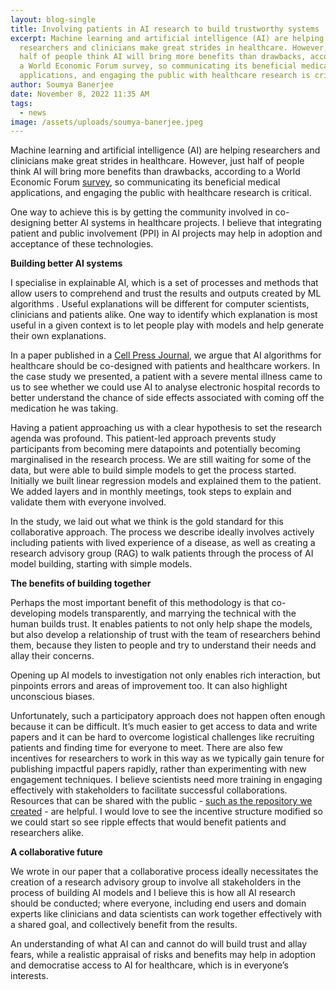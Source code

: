 ```yaml
---
layout: blog-single
title: Involving patients in AI research to build trustworthy systems
excerpt: Machine learning and artificial intelligence (AI) are helping
  researchers and clinicians make great strides in healthcare. However, just
  half of people think AI will bring more benefits than drawbacks, according to
  a World Economic Forum survey, so communicating its beneficial medical
  applications, and engaging the public with healthcare research is critical.
author: Soumya Banerjee
date: November 8, 2022 11:35 AM
tags:
  - news
image: /assets/uploads/soumya-banerjee.jpeg
---
```

Machine learning and artificial intelligence (AI) are helping researchers and clinicians make great strides in healthcare. However, just half of people think AI will bring more benefits than drawbacks, according to a World Economic Forum [survey](https://www.weforum.org/agenda/2022/01/artificial-intelligence-ai-technology-trust-survey/), so communicating its beneficial medical applications, and engaging the public with healthcare research is critical.

One way to achieve this is by getting the community involved in co-designing better AI systems in healthcare projects. I believe that integrating patient and public involvement (PPI) in AI projects may help in adoption and acceptance of these technologies.

**Building better AI systems**


I specialise in explainable AI, which is a set of processes and methods that allow users to comprehend and trust the results and outputs created by ML algorithms . Useful explanations will be different for computer scientists, clinicians and patients alike.  One way to identify which explanation is most useful in a given context is to let people play with models and help generate their own explanations.

In a paper published in a [Cell Press Journal](https://doi.org/10.1016/j.patter.2022.100506), we argue that AI algorithms for healthcare should be co-designed with patients and healthcare workers. In the case study we presented, a patient with a severe mental illness came to us to see whether we could use AI to analyse electronic hospital records to better understand the chance of side effects associated with coming off the medication he was taking. 

Having a patient approaching us with a clear hypothesis to set the research agenda was profound. This patient-led approach prevents study participants from becoming mere datapoints and potentially becoming marginalised in the research process. We are still waiting for some of the data, but were able to build simple models to get the process started. Initially we built linear regression models and explained them to the patient. We added layers and in monthly meetings, took steps to explain and validate them with everyone involved.

In the study, we laid out what we think is the gold standard for this collaborative approach. The process we describe ideally involves actively including patients with lived experience of a disease, as well as creating a research advisory group (RAG) to walk patients through the process of AI model building, starting with simple models.

**The benefits of building together**


Perhaps the most important benefit of this methodology is that co-developing models transparently, and marrying the technical with the human builds trust. It enables patients to not only help shape the models, but also develop a relationship of trust with the team of researchers behind them, because they listen to people and try to understand their needs and allay their concerns. 

Opening up AI models to investigation not only enables rich interaction, but pinpoints errors and areas of improvement too. It can also highlight unconscious biases. 

Unfortunately, such a participatory approach does not happen often enough because it can be difficult. It’s much easier to get access to data and write papers and it can be hard to overcome logistical challenges like recruiting patients and finding time for everyone to meet. There are also few incentives for researchers to work in this way as we typically gain tenure for publishing impactful papers rapidly, rather than experimenting with new engagement techniques. I believe scientists need more training in engaging effectively with stakeholders to facilitate successful collaborations. Resources that can be shared with the public - [such as the repository we created](https://github.com/neelsoumya/outreach_ppi) - are helpful. I would love to see the incentive structure modified so we could start so see ripple effects that would benefit patients and researchers alike.

**A collaborative future**


We wrote in our paper that a collaborative process ideally necessitates the creation of a research advisory group to involve all stakeholders in the process of building AI models and I believe this is how all AI research should be conducted; where everyone, including end users and domain experts like clinicians and data scientists can work together effectively with a shared goal, and collectively benefit from the results. 

An understanding of what AI can and cannot do will build trust and allay fears, while a realistic appraisal of risks and benefits may help in adoption and democratise access to AI for healthcare, which is in everyone’s interests.